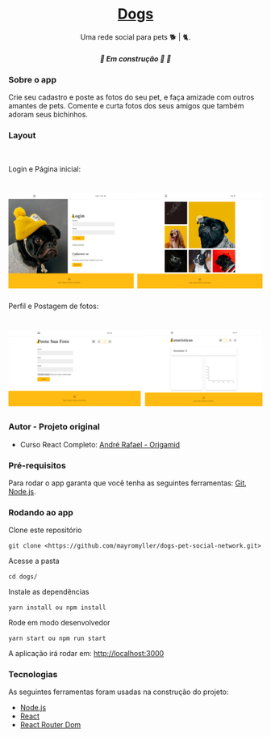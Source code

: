 <h1 align="center">
	<a href="#"> Dogs</a>
</h1>
<p align="center">Uma rede social para pets 🐕 | 🐈.</p>
<h5 align="center">
	🚧   Em construção 🚀 🚧
</h5>

### Sobre o app

Crie seu cadastro e poste as fotos do seu pet, e faça amizade com outros amantes de pets. Comente e curta fotos dos seus amigos que também adoram seus bichinhos.

### Layout

<br />
<p>Login e Página inicial:</p>
<h1 align="center">
  <img alt="Dogs" title="#Dogs" src="./src/assets/layout.png" />
</h1>

<p>Perfil e Postagem de fotos:</p>
<h1 align="center">
  <img alt="Dogs" title="#Dogs" src="./src/assets/layout2.png" />
</h1>

### Autor - Projeto original

- Curso React Completo:
  [André Rafael - Origamid](https://www.origamid.com/)

### Pré-requisitos

Para rodar o app garanta que você tenha as seguintes ferramentas: [Git](https://git-scm.com), [Node.js](https://nodejs.org/en/).

### Rodando ao app

Clone este repositório

```
git clone <https://github.com/mayromyller/dogs-pet-social-network.git>
```

Acesse a pasta

```
cd dogs/
```

Instale as dependências

```
yarn install ou npm install
```

Rode em modo desenvolvedor

```
yarn start ou npm run start
```

A aplicação irá rodar em: [http://localhost:3000](http://localhost:3000)

### Tecnologias

As seguintes ferramentas foram usadas na construção do projeto:

- [Node.js](https://nodejs.org/en/)
- [React](https://pt-br.reactjs.org/)
- [React Router Dom](https://github.com/ReactTraining/react-router/tree/master/packages/react-router-dom)
